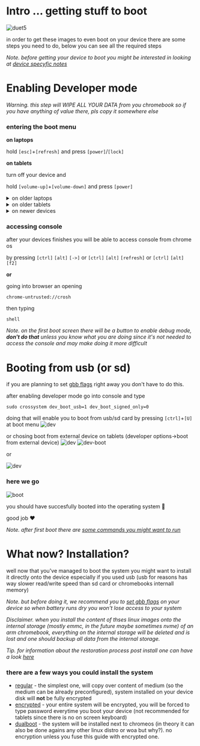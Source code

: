 # Intro ... getting stuff to boot

![duet5](./assets/xfce-de.jpeg)

in order to get these images to even boot on your device there are some steps you need to do, below you can see all the required steps

_Note. before getting your device to boot you might be interested in looking at [device specyfic notes](./systems/readme.md)_

# Enabling Developer mode

_Warning. this step will WIPE ALL YOUR DATA from you chromebook so if you have anything of value there, pls copy it somewhere else_

### entering the boot menu

**on laptops**

hold ```[esc]```+```[refresh]``` and press ```[power]```/```[lock]```

**on tablets**

turn off your device and

hold ```[volume-up]```+```[volume-down]``` and press ```[power]```

<details>
<summary>on older laptops</summary>

you should be booted into recovery screen
![rec](./assets/boot-menu/old-laptop/a.png)
_[image source](https://www.howtogeek.com/210817/how-to-enable-developer-mode-on-your-chromebook/)_

in here you need to press ```[ctrl]```+```[D]```

![con](./assets/boot-menu/old-laptop/b.png)
_[image source](https://www.howtogeek.com/210817/how-to-enable-developer-mode-on-your-chromebook/)_

press enter to enable developer mode

</details>

<details>
<summary>on older tablets</summary>

you might see recover screen or black screen
![rec](./assets/boot-menu/old-tablets/flash-screen.png)
press both ```[volume-up]```+```[volume-down]```
![en-dev](./assets/boot-menu/old-tablets/dev-enable.png)
navigate to top option (Confirm Dissabling OS verification) and press ```[power]```

_Note. on some devices with a black screen (but led on the side on) mentioned aboved for example lenovo 10e, the screen output is disabled there for whatever reason (the menu is still there though), but don't worry just press both ```[volume-up]```+```[volume-down]``` then press ```[volume-up]``` a few times then confirm with ```[power]```, after that screen output should be there_

after doing this the device should reboot to this screen
![dev-menu](./assets/boot-menu/old-tablets/dev-menu.png)

you can wait 30 secs for device to continue automatically or go to developer options
![bootmenu](./assets/boot-menu/old-tablets/boot-menu.png)
and select to boot from internal disk

</details>

<details>
<summary>on newer devices</summary>

go to advanced options
![rev-menu](./assets/boot-menu/newer-chromebook/rev-menu.webp)

and enable developer mode

![adv-options](./assets/boot-menu/newer-chromebook/adv-opt.webp)

</details>

### accessing console

after your devices finishes you will be able to access console from chrome os

by pressing ```[ctrl]``` ```[alt]``` ```[->]``` or ```[ctrl]``` ```[alt]``` ```[refresh]``` or ```[ctrl]``` ```[alt]``` ```[f2]```

**or**

going into browser an opening
```
chrome-untrusted://crosh
```

then typing
```
shell
```

_Note. on the first boot screen there will be a button to enable debug mode, **don't do that** unless you know what you are doing since it's not needed to access the console and may make doing it more difficult_

# Booting from usb (or sd)

if you are planning to set [gbb flags](./setting_gbb_flags.md) right away you don't have to do this.

after enabling developer mode go into console
and type
```
sudo crossystem dev_boot_usb=1 dev_boot_signed_only=0
```

doing that will enable you to boot from usb/sd card by pressing ```[ctrl]```+```[U]``` at boot menu
![dev](./assets/boot-menu/old-laptop/b.png)

or chosing boot from external device on tablets (developer options->boot from external device)
![dev](./assets/boot-menu/old-tablets/dev-menu.png)
![dev-boot](./assets/boot-menu/old-tablets/boot-menu.png)

or

![dev](./assets/boot-menu/newer-chromebook/boot-menu.webp)

### here we go

![boot](./assets/boot.gif)

you should have succesfully booted into the operating system 🎉

good job ❤️

_Note. after first boot there are [some commands you might want to run](./first-boot.md)_

# What now? Installation?

well now that you've  managed to boot the system you might want to install it directly onto the device especially if you used usb (usb for reasons has way slower read/write speed than sd card or chromebooks internall memory)

_Note. but before doing it, we recommend you to [set gbb flags](./setting_gbb_flags.md) on your device so when battery runs dry you won't lose access to your system_

_Disclaimer. when you install the content of thses linux images onto the internal storage (mostly emmc, in the future maybe sometimes nvme) of an arm chromebook, everything on the internal storage will be deleted and is lost and one should backup all data from the internal storage._

_Tip. for information about the restoration process post install one can have a look [here](https://support.google.com/chromebook/answer/1080595?hl=en)_

### there are a few ways you could install the system


- [regular](./installation/basic-installation.md) - the simplest one, will copy over content of medium (so the medium can be already preconfigured), system installed on your device disk will **not** be fully encrypted
- [encrypted](./installation/luks-installation.md) - your entire system will be encrypted, you will be forced to type password everytime you boot your device (not recommended for tablets since there is no on screen keyboard)
- [dualboot](./installation/dualboot-instalation.md) - the system will be installed next to chromeos (in theory it can also be done agains any other linux distro or woa but why?). no encryption unless you fuse this guide with encrypted one.
